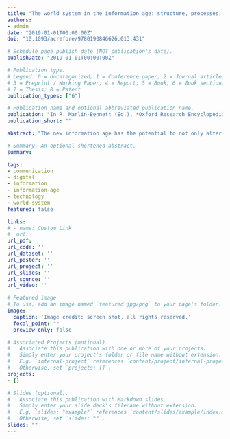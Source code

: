 ```yaml
---
title: "The world system in the information age: structure, processes, and technologies"
authors:
- admin
date: "2019-01-01T00:00:00Z"
doi: "10.1093/acrefore/9780190846626.013.431"

# Schedule page publish date (NOT publication's date).
publishDate: "2019-01-01T00:00:00Z"

# Publication type.
# Legend: 0 = Uncategorized; 1 = Conference paper; 2 = Journal article;
# 3 = Preprint / Working Paper; 4 = Report; 5 = Book; 6 = Book section;
# 7 = Thesis; 8 = Patent
publication_types: ["6"]

# Publication name and optional abbreviated publication name.
publication: "In R. Marlin-Bennett (Ed.), *Oxford Research Encyclopedia of International Studies*. Oxford University Press"
publication_short: ""

abstract: "The new information age has the potential to not only alter the historical path of world system development as other socio-technological paradigmatic shifts have done, but to transform it substantially. One school of thought argues for a complete upending of past patterns with nation-states in their hierarchical alignment as the center core and periphery of power in this system. An alternative view instead argues that the regularized interaction that characterizes a world system may envisage a number of modes of production without altering its fundamental structure). The world system in this view is made up of a variety of complex intraorganizational and interorganizational networks intersecting with geographical networks structured particularly around linked clusters of socioeconomic activity. Information and carrier technologies based on new forms of information technologies and their connection to network technologies play a vital role in the long-term evolution of world system development characterized by both path-dependencies and major transformations that result from technological innovations. While digital information technologies significantly alter the processing and use of information as a central element of power and control within this network structure and therefore its network logic, they do not break the evolutionary process of world system development."

# Summary. An optional shortened abstract.
summary:

tags:
- communication
- digital
- information
- information-age
- technology
- world-system
featured: false

links:
# - name: Custom Link
#  url:
url_pdf:
url_code: ''
url_dataset: ''
url_poster: ''
url_project: ''
url_slides: ''
url_source: ''
url_video: ''

# Featured image
# To use, add an image named `featured.jpg/png` to your page's folder.
image:
  caption: 'Image credit: screen shot, all rights reserved.'
  focal_point: ""
  preview_only: false

# Associated Projects (optional).
#   Associate this publication with one or more of your projects.
#   Simply enter your project's folder or file name without extension.
#   E.g. `internal-project` references `content/project/internal-project/index.md`.
#   Otherwise, set `projects: []`.
projects:
- []

# Slides (optional).
#   Associate this publication with Markdown slides.
#   Simply enter your slide deck's filename without extension.
#   E.g. `slides: "example"` references `content/slides/example/index.md`.
#   Otherwise, set `slides: ""`.
slides: ""
---
```

